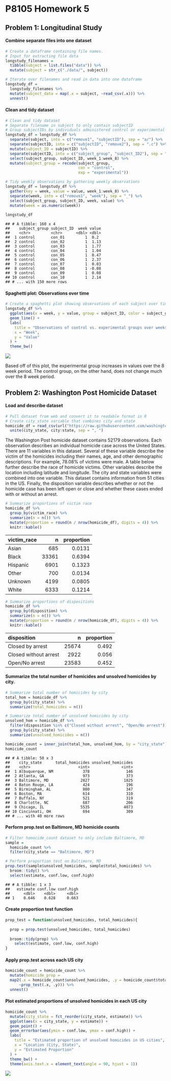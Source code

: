 P8105 Homework 5
================

Problem 1: Longitudinal Study
-----------------------------

#### Combine separate files into one dataset

``` r
# Create a dataframe containing file names.
# Input for extracting file data
longstudy_filenames = 
  tibble(subject = list.files("data")) %>% 
  mutate(subject = str_c("./data/", subject))

# Iterate over filenames and read in data into one dataframe
longstudy_df = 
  longstudy_filenames %>% 
  mutate(subject_data = map(.x = subject, ~read_csv(.x))) %>% 
  unnest()
```

#### Clean and tidy dataset

``` r
# Clean and tidy dataset
# Separate filename in subject to only contain subjectID
# Group subjectIDs by individuals administered control or experimental arm
longstudy_df = longstudy_df %>% 
  separate(subject, into = c("remove1", "subjectID"), sep = "a/") %>% 
  separate(subjectID, into = c("subjectID", "remove2"), sep = ".c") %>%
  mutate(subject_ID = subjectID) %>% 
  separate(subjectID, into = c("subject_group", "subject_ID2"), sep = "_") %>% 
  select(subject_group, subject_ID, week_1:week_8) %>% 
  mutate(subject_group = recode(subject_group, 
                                con = "control", 
                                exp = "experimental"))

# Tidy weekly observations by gathering weekly observations
longstudy_df = longstudy_df %>% 
  gather(key = week, value = value, week_1:week_8) %>% 
  separate(week, into = c("remove1", "week"), sep = "_") %>% 
  select(subject_group, subject_ID, week, value) %>% 
  mutate(week = as.numeric(week))
  
longstudy_df
```

    ## # A tibble: 160 x 4
    ##    subject_group subject_ID  week value
    ##    <chr>         <chr>      <dbl> <dbl>
    ##  1 control       con_01         1  0.2 
    ##  2 control       con_02         1  1.13
    ##  3 control       con_03         1  1.77
    ##  4 control       con_04         1  1.04
    ##  5 control       con_05         1  0.47
    ##  6 control       con_06         1  2.37
    ##  7 control       con_07         1  0.03
    ##  8 control       con_08         1 -0.08
    ##  9 control       con_09         1  0.08
    ## 10 control       con_10         1  2.14
    ## # ... with 150 more rows

#### Spaghetti plot: Observations over time

``` r
# Create a spaghetti plot showing observations of each subject over time
longstudy_df %>% 
  ggplot(aes(x = week, y = value, group = subject_ID, color = subject_group)) + 
  geom_line() + 
  labs(
    title = "Observations of control vs. experimental groups over weeks", 
    x = "Week", 
    y = "Value"
  ) + 
  theme_bw()
```

![](p8105_hw5_azz2107_files/figure-markdown_github/plot1-1.png)

Based off of this plot, the experimental group increases in values over the 8 week period. The control group, on the other hand, does not change much over the 8 week period.

Problem 2: Washington Post Homicide Dataset
-------------------------------------------

#### Load and describe dataset

``` r
# Pull dataset from web and convert it to readable format in R
# Create city_state variable that combines city and state
homicide_df = read_csv(url("https://raw.githubusercontent.com/washingtonpost/data-homicides/master/homicide-data.csv")) %>% 
  unite(city_state, city:state, sep = ", ")
```

The Washington Post homicide dataset contains 52179 observations. Each observation describes an individual homicide case across the United States. There are 11 variables in this dataset. Several of these variable describe the victim of the homicides including their names, age, and other demographic descriptions. For example, 78.08% of victims were male. A table below further describe the race of homicide victims. Other variables describe the location including latitude and longitude. The city and state variables were combined into one variable. This dataset contains information from 51 cities in the US. Finally, the disposition variable describes whether or not the homicide case has been left open or close and whether these cases ended with or without an arrest.

``` r
# Summarize proportions of victim race
homicide_df %>% 
  group_by(victim_race) %>% 
  summarize(n = n()) %>% 
  mutate(proportion = round(n / nrow(homicide_df), digits = 4)) %>% 
  knitr::kable()
```

| victim\_race |      n|  proportion|
|:-------------|------:|-----------:|
| Asian        |    685|      0.0131|
| Black        |  33361|      0.6394|
| Hispanic     |   6901|      0.1323|
| Other        |    700|      0.0134|
| Unknown      |   4199|      0.0805|
| White        |   6333|      0.1214|

``` r
# Summarize proportions of dispositions
homicide_df %>% 
  group_by(disposition) %>% 
  summarize(n = n()) %>% 
  mutate(proportion = round(n / nrow(homicide_df), digits = 4)) %>% 
  knitr::kable()
```

| disposition           |      n|  proportion|
|:----------------------|------:|-----------:|
| Closed by arrest      |  25674|       0.492|
| Closed without arrest |   2922|       0.056|
| Open/No arrest        |  23583|       0.452|

#### Summarize the total number of homicides and unsolved homicides by city.

``` r
# Summarize total number of homicides by city
total_hom = homicide_df %>% 
  group_by(city_state) %>% 
  summarize(total_homicides = n())

# Summarize total number of unsolved homicides by city
unsolved_hom = homicide_df %>% 
  filter(disposition %in% c("Closed without arrest", "Open/No arrest")) %>% 
  group_by(city_state) %>% 
  summarize(unsolved_homicides = n())

homicide_count = inner_join(total_hom, unsolved_hom, by = "city_state")
homicide_count
```

    ## # A tibble: 50 x 3
    ##    city_state      total_homicides unsolved_homicides
    ##    <chr>                     <int>              <int>
    ##  1 Albuquerque, NM             378                146
    ##  2 Atlanta, GA                 973                373
    ##  3 Baltimore, MD              2827               1825
    ##  4 Baton Rouge, LA             424                196
    ##  5 Birmingham, AL              800                347
    ##  6 Boston, MA                  614                310
    ##  7 Buffalo, NY                 521                319
    ##  8 Charlotte, NC               687                206
    ##  9 Chicago, IL                5535               4073
    ## 10 Cincinnati, OH              694                309
    ## # ... with 40 more rows

#### Perform prop.test on Baltimore, MD homicide counts

``` r
# Filter homocide_count dataset to only include Baltimore, MD
sample = 
  homicide_count %>% 
  filter(city_state == "Baltimore, MD")

# Perform proportion test on Baltimore, MD
prop.test(sample$unsolved_homicides, sample$total_homicides) %>% 
  broom::tidy() %>% 
  select(estimate, conf.low, conf.high)
```

    ## # A tibble: 1 x 3
    ##   estimate conf.low conf.high
    ##      <dbl>    <dbl>     <dbl>
    ## 1    0.646    0.628     0.663

#### Create proportion test function

``` r
prop_test = function(unsolved_homicides, total_homicides){
  
  prop = prop.test(unsolved_homicides, total_homicides)
  
  broom::tidy(prop) %>% 
    select(estimate, conf.low, conf.high)
}
```

#### Apply prop.test across each US city

``` r
homicide_count = homicide_count %>% 
  mutate(homicide_prop = 
  map2(.x = homicide_count$unsolved_homicides, .y = homicide_count$total_homicides, 
      ~prop_test(.x, .y))) %>% 
  unnest()
```

#### Plot estimated proportions of unsolved homicides in each US city

``` r
homicide_count %>% 
  mutate(city_state = fct_reorder(city_state, estimate)) %>% 
  ggplot(aes(x = city_state, y = estimate)) + 
  geom_point() + 
  geom_errorbar(aes(ymin = conf.low, ymax = conf.high)) + 
  labs(
    title = "Estimated proportion of unsolved homicides in US cities",
    x = "Location (City, State)",
    y = "Estimated Proportion"
  ) + 
  theme_bw() + 
  theme(axis.text.x = element_text(angle = 90, hjust = 1))
```

![](p8105_hw5_azz2107_files/figure-markdown_github/unnamed-chunk-4-1.png)
